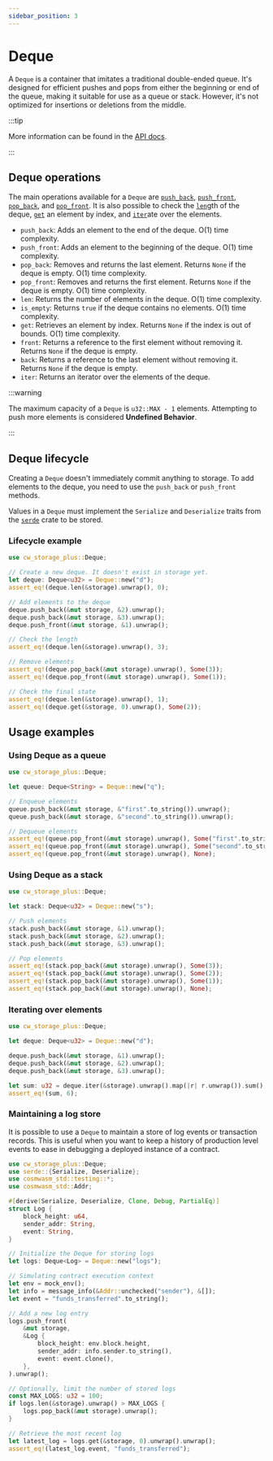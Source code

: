 ```yaml
---
sidebar_position: 3
---
```


# Deque

A `Deque` is a container that imitates a traditional double-ended queue. It's designed for efficient
pushes and pops from either the beginning or end of the queue, making it suitable for use as a queue or stack.
However, it's not optimized for insertions or deletions from the middle.

:::tip

More information can be found in the [API docs].

:::

## Deque operations

The main operations available for a `Deque` are [`push_back`], [`push_front`], [`pop_back`], and
[`pop_front`]. It is also possible to check the [`len`]gth of the deque, [`get`] an element by
index, and [`iter`]ate over the elements.

[`push_back`]: https://docs.rs/cw-storage-plus/latest/cw_storage_plus/struct.Deque.html#method.push_back
[`push_front`]: https://docs.rs/cw-storage-plus/latest/cw_storage_plus/struct.Deque.html#method.push_front
[`pop_back`]: https://docs.rs/cw-storage-plus/latest/cw_storage_plus/struct.Deque.html#method.pop_back
[`pop_front`]: https://docs.rs/cw-storage-plus/latest/cw_storage_plus/struct.Deque.html#method.pop_front
[`len`]: https://docs.rs/cw-storage-plus/latest/cw_storage_plus/struct.Deque.html#method.len
[`get`]: https://docs.rs/cw-storage-plus/latest/cw_storage_plus/struct.Deque.html#method.get
[`iter`]: https://docs.rs/cw-storage-plus/latest/cw_storage_plus/struct.Deque.html#method.iter

- `push_back`: Adds an element to the end of the deque. O(1) time complexity.
- `push_front`: Adds an element to the beginning of the deque. O(1) time complexity.
- `pop_back`: Removes and returns the last element. Returns `None` if the deque is empty. O(1) time complexity.
- `pop_front`: Removes and returns the first element. Returns `None` if the deque is empty. O(1) time complexity.
- `len`: Returns the number of elements in the deque. O(1) time complexity.
- `is_empty`: Returns `true` if the deque contains no elements. O(1) time complexity.
- `get`: Retrieves an element by index. Returns `None` if the index is out of bounds. O(1) time complexity.
- `front`: Returns a reference to the first element without removing it. Returns `None` if the deque is empty.
- `back`: Returns a reference to the last element without removing it. Returns `None` if the deque is empty.
- `iter`: Returns an iterator over the elements of the deque.

:::warning

The maximum capacity of a `Deque` is `u32::MAX - 1` elements. Attempting to push more elements
is considered **Undefined Behavior**.
  
:::

## Deque lifecycle

Creating a `Deque` doesn't immediately commit anything to storage. To add elements to the deque, you
need to use the `push_back` or `push_front` methods.

Values in a `Deque` must implement the `Serialize` and `Deserialize` traits from the [`serde`] crate
to be stored.

### Lifecycle example

```rust
use cw_storage_plus::Deque;

// Create a new deque. It doesn't exist in storage yet.
let deque: Deque<u32> = Deque::new("d");
assert_eq!(deque.len(&storage).unwrap(), 0);

// Add elements to the deque
deque.push_back(&mut storage, &2).unwrap();
deque.push_back(&mut storage, &3).unwrap();
deque.push_front(&mut storage, &1).unwrap();

// Check the length
assert_eq!(deque.len(&storage).unwrap(), 3);

// Remove elements
assert_eq!(deque.pop_back(&mut storage).unwrap(), Some(3));
assert_eq!(deque.pop_front(&mut storage).unwrap(), Some(1));

// Check the final state
assert_eq!(deque.len(&storage).unwrap(), 1);
assert_eq!(deque.get(&storage, 0).unwrap(), Some(2));
```

## Usage examples

### Using Deque as a queue

```rust
use cw_storage_plus::Deque;

let queue: Deque<String> = Deque::new("q");

// Enqueue elements
queue.push_back(&mut storage, &"first".to_string()).unwrap();
queue.push_back(&mut storage, &"second".to_string()).unwrap();

// Dequeue elements
assert_eq!(queue.pop_front(&mut storage).unwrap(), Some("first".to_string()));
assert_eq!(queue.pop_front(&mut storage).unwrap(), Some("second".to_string()));
assert_eq!(queue.pop_front(&mut storage).unwrap(), None);
```

### Using Deque as a stack

```rust
use cw_storage_plus::Deque;

let stack: Deque<u32> = Deque::new("s");

// Push elements
stack.push_back(&mut storage, &1).unwrap();
stack.push_back(&mut storage, &2).unwrap();
stack.push_back(&mut storage, &3).unwrap();

// Pop elements
assert_eq!(stack.pop_back(&mut storage).unwrap(), Some(3));
assert_eq!(stack.pop_back(&mut storage).unwrap(), Some(2));
assert_eq!(stack.pop_back(&mut storage).unwrap(), Some(1));
assert_eq!(stack.pop_back(&mut storage).unwrap(), None);
```

### Iterating over elements

```rust
use cw_storage_plus::Deque;

let deque: Deque<u32> = Deque::new("d");

deque.push_back(&mut storage, &1).unwrap();
deque.push_back(&mut storage, &2).unwrap();
deque.push_back(&mut storage, &3).unwrap();

let sum: u32 = deque.iter(&storage).unwrap().map(|r| r.unwrap()).sum();
assert_eq!(sum, 6);
```

### Maintaining a log store

It is possible to use a `Deque` to maintain a store of log events or transaction records. This is
useful when you want to keep a history of production level events to ease in debugging a deployed
instance of a contract.

```rust
use cw_storage_plus::Deque;
use serde::{Serialize, Deserialize};
use cosmwasm_std::testing::*;
use cosmwasm_std::Addr;

#[derive(Serialize, Deserialize, Clone, Debug, PartialEq)]
struct Log {
    block_height: u64,
    sender_addr: String,
    event: String,
}

// Initialize the Deque for storing logs
let logs: Deque<Log> = Deque::new("logs");

// Simulating contract execution context
let env = mock_env();
let info = message_info(&Addr::unchecked("sender"), &[]);
let event = "funds_transferred".to_string();

// Add a new log entry
logs.push_front(
    &mut storage,
    &Log {
        block_height: env.block.height,
        sender_addr: info.sender.to_string(),
        event: event.clone(),
    },
).unwrap();

// Optionally, limit the number of stored logs
const MAX_LOGS: u32 = 100;
if logs.len(&storage).unwrap() > MAX_LOGS {
    logs.pop_back(&mut storage).unwrap();
}

// Retrieve the most recent log
let latest_log = logs.get(&storage, 0).unwrap().unwrap();
assert_eq!(latest_log.event, "funds_transferred");
```

[`serde`]: https://serde.rs/
[API docs]: https://docs.rs/cw-storage-plus/latest/cw_storage_plus/struct.Deque.html
